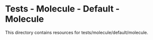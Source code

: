 # Tests - Molecule - Default - Molecule

This directory contains resources for tests/molecule/default/molecule.
